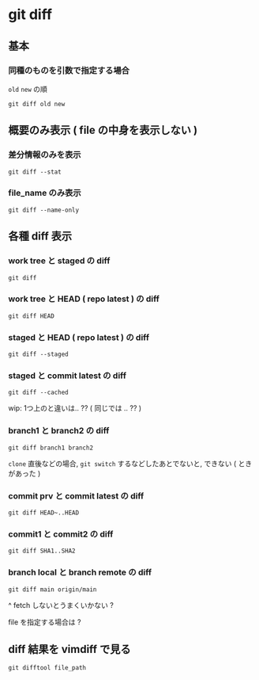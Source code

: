 
# git diff


## 基本

### 同種のものを引数で指定する場合

`old` `new` の順

```
git diff old new
```


## 概要のみ表示 ( file の中身を表示しない )

### 差分情報のみを表示

```
git diff --stat
```


### file_name のみ表示

```
git diff --name-only
```


## 各種 diff 表示

### work tree と staged の diff

```
git diff
```


### work tree と HEAD ( repo latest ) の diff

```
git diff HEAD
```


### staged    と HEAD ( repo latest ) の diff

```
git diff --staged
```


### staged と commit latest の diff

```
git diff --cached
```

wip: 1つ上のと違いは.. ?? ( 同じでは .. ?? )


### branch1 と branch2 の diff

```
git diff branch1 branch2
```

`clone` 直後などの場合, `git switch` するなどしたあとでないと,
できない ( ときがあった )


### commit prv と commit latest の diff

```
git diff HEAD~..HEAD
```


### commit1 と commit2 の diff

```
git diff SHA1..SHA2
```


### branch local と branch remote の diff

```
git diff main origin/main
```

^ fetch しないとうまくいかない ?

file を指定する場合は ?



## diff 結果を vimdiff で見る

```
git difftool file_path
```



